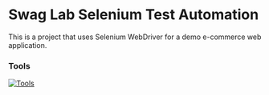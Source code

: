 # Swag Lab Selenium Test Automation
This is a project that uses Selenium WebDriver for a demo e-commerce web application.

### Tools
[![Tools](https://skillicons.dev/icons?i=html,css,postgres,py,pycharm,vscode,selenium,jenkins)](https://skillicons.dev)
